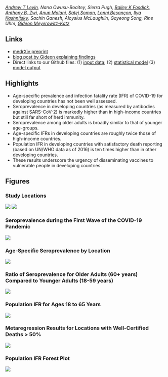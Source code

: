 _[Andrew T Levin](https://economics.dartmouth.edu/people/andrew-levin), Nana Owusu-Boaitey, Sierra Pugh, [Bailey K Fosdick](https://www.baileyfosdick.com/), [Anthony B. Zwi](https://research.unsw.edu.au/people/professor-anthony-zwi), [Anup Malani](https://www.law.uchicago.edu/faculty/malani), [Satej Soman](https://www.ischool.berkeley.edu/people/satej-soman), [Lonni Besançon](http://lonnibesancon.me/), [Ilya Kashnitsky](https://www.sdu.dk/en/forskning/forskningsenheder/samf/cpop/about_the_centre/our_people/cpop_dem/ilya_kashnitsky), Sachin Ganesh, Aloysius McLaughlin, Gayeong Song, Rine Uhm, [Gideon Meyerowitz-Katz](https://gidmk.medium.com/about)_

## Links 
- [medrXiv preprint](https://www.medrxiv.org/content/10.1101/2021.09.29.21264325v1)
- [blog post by Gideon explaining findings](https://elemental.medium.com/the-death-rate-of-covid-19-in-developing-countries-cc17a55c73cd)
- Direct links to our Github files: (1) [input data](https://github.com/covid-ifr/assessing-burden/tree/main/input_data); (2) [statistical model](https://github.com/covid-ifr/assessing-burden/blob/main/model/ifrEstimation.stan) (3) [model output](https://github.com/covid-ifr/assessing-burden/tree/main/model_output)

## Highlights
- Age-specific prevalence and infection fatality rate (IFR) of COVID-19 for developing countries has not been well assessed.
- Seroprevalence in developing countries (as measured by antibodies against SARS-CoV-2) is markedly higher than in high-income countries but still far short of herd immunity.
- Seroprevalence among older adults is broadly similar to that of younger age-groups.
- Age-specific IFRs in developing countries are roughly twice those of high-income countries.
- Population IFR in developing countries with satisfactory death reporting (based on UN/WHO data as of 2016) is ten times higher than in other developing countries.
- These results underscore the urgency of disseminating vaccines to vulnerable people in developing countries.

## Figures
### Study Locations
<span> ![](https://raw.githubusercontent.com/covid-ifr/covid-ifr.github.io/main/assets/img/assessingburden-2a.png) ![](https://raw.githubusercontent.com/covid-ifr/covid-ifr.github.io/main/assets/img/assessingburden-2b.png)  </span>

### Seroprevalence during the First Wave of the COVID-19 Pandemic
![](https://raw.githubusercontent.com/covid-ifr/covid-ifr.github.io/main/assets/img/assessingburden-3.png)
### Age-Specific Seroprevalence by Location
![](https://raw.githubusercontent.com/covid-ifr/covid-ifr.github.io/main/assets/img/assessingburden-5.png)
### Ratio of Seroprevalence for Older Adults (60+ years) Compared to Younger Adults (18-59 years) 
![](https://raw.githubusercontent.com/covid-ifr/covid-ifr.github.io/main/assets/img/assessingburden-6.png)
### Population IFR for Ages 18 to 65 Years
![](https://raw.githubusercontent.com/covid-ifr/covid-ifr.github.io/main/assets/img/assessingburden-7.png)
### Metaregression Results for Locations with Well-Certified Deaths > 50%
![](https://raw.githubusercontent.com/covid-ifr/covid-ifr.github.io/main/assets/img/assessingburden-8.png)
### Population IFR Forest Plot
![](https://raw.githubusercontent.com/covid-ifr/covid-ifr.github.io/main/assets/img/assessingburden-9.png)

